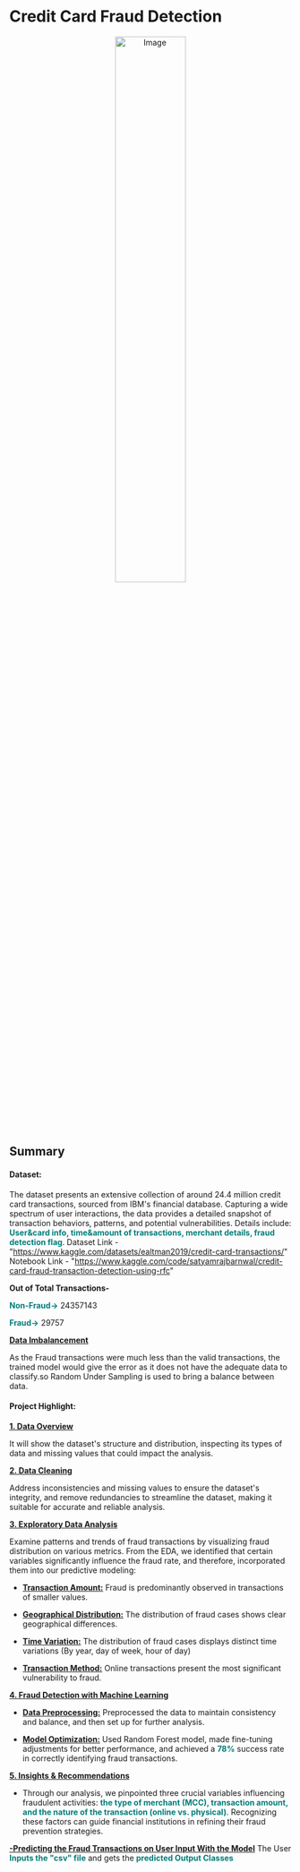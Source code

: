 # **Credit Card Fraud Detection<a class="anchor"  id="top"></a>**
<center>
    <img src="https://www.xenonstack.com/hubfs/xenonstack-credit-card-fraud-detection.png" alt="Image" style="width:50%;height:50%;">
</center>


## Summary

#### Dataset:

The dataset presents an extensive collection of around 24.4 million credit card transactions, sourced from IBM's financial database. Capturing a wide spectrum of user interactions, the data provides a detailed snapshot of transaction behaviors, patterns, and potential vulnerabilities. 
Details include: **<span style="color:#007d79;"> User&card info, time&amount of transactions, merchant details, fraud detection flag</span>**.
Dataset Link - "https://www.kaggle.com/datasets/ealtman2019/credit-card-transactions/"
Notebook Link - "https://www.kaggle.com/code/satyamrajbarnwal/credit-card-fraud-transaction-detection-using-rfc"

**Out of Total Transactions-**

**<span style="color:#007d79;">Non-Fraud-></span>**     24357143

**<span style="color:#007d79;">Fraud-></span>**       29757

**[Data Imbalancement](#di)**

As the Fraud transactions were much less than the valid transactions, the trained model would give the error as it does not have the adequate data to classify.so Random Under Sampling is used to bring a balance between data.


#### Project Highlight:

**[1. Data Overview](#data_overview)**

It will show the dataset's structure and distribution, inspecting its types of data and missing values that could impact the analysis.


**[2. Data Cleaning](#data_cleaning)**

Address inconsistencies and missing values to ensure the dataset's integrity, and remove redundancies to streamline the dataset, making it suitable for accurate and reliable analysis.
 
**[3. Exploratory Data Analysis](#eda)**

Examine patterns and trends of fraud transactions by visualizing fraud distribution on various metrics. From the EDA, we identified that certain variables significantly influence the fraud rate, and therefore, incorporated them into our predictive modeling:

* **[Transaction Amount:](#amount)**
Fraud is predominantly observed in transactions of smaller values.

* **[Geographical Distribution:](#geo)**
The distribution of fraud cases shows clear geographical differences.

* **[Time Variation:](#time)**
The distribution of fraud cases displays distinct time variations (By year, day of week, hour of day)

* **[Transaction Method:](#chip)**
Online transactions present the most significant vulnerability to fraud.


**[4. Fraud Detection with Machine Learning](#ml)**

* **[Data Preprocessing:](#data_preprocessing)**
Preprocessed the data to maintain consistency and balance, and then set up for further analysis.

* **[Model Optimization:](#randomforest)**
Used Random Forest model, made fine-tuning adjustments for better performance, and achieved a **<span style="color:#007d79;">78%</span>** success rate in correctly identifying fraud transactions.

**[5. Insights & Recommendations](#insights)**
* Through our analysis, we pinpointed three crucial variables influencing fraudulent activities: **<span style="color:#007d79;">the type of merchant (MCC), transaction amount, and the nature of the transaction (online vs. physical)</span>**. Recognizing these factors can guide financial institutions in refining their fraud prevention strategies.



**[ -Predicting the Fraud Transactions on User Input With the Model](#user)**
The User **<span style="color:#007d79;">Inputs the "csv" file</span>** and gets the **<span style="color:#007d79;"> predicted Output Classes</span>** 
